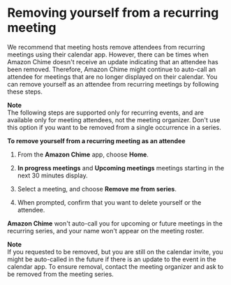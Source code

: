 # Removing yourself from a recurring meeting<a name="remove-recurring"></a>

We recommend that meeting hosts remove attendees from recurring meetings using their calendar app\. However, there can be times when Amazon Chime doesn't receive an update indicating that an attendee has been removed\. Therefore, Amazon Chime might continue to auto\-call an attendee for meetings that are no longer displayed on their calendar\. You can remove yourself as an attendee from recurring meetings by following these steps\. 

**Note**  
The following steps are supported only for recurring events, and are available only for meeting attendees, not the meeting organizer\. Don't use this option if you want to be removed from a single occurrence in a series\.

**To remove yourself from a recurring meeting as an attendee**

1. From the **Amazon Chime** app, choose **Home**\.

1. **In progress meetings** and **Upcoming meetings** meetings starting in the next 30 minutes display\.

1. Select a meeting, and choose **Remove me from series**\.

1. When prompted, confirm that you want to delete yourself or the attendee\.

**Amazon Chime** won't auto\-call you for upcoming or future meetings in the recurring series, and your name won't appear on the meeting roster\.

**Note**  
If you requested to be removed, but you are still on the calendar invite, you might be auto\-called in the future if there is an update to the event in the calendar app\. To ensure removal, contact the meeting organizer and ask to be removed from the meeting series\.